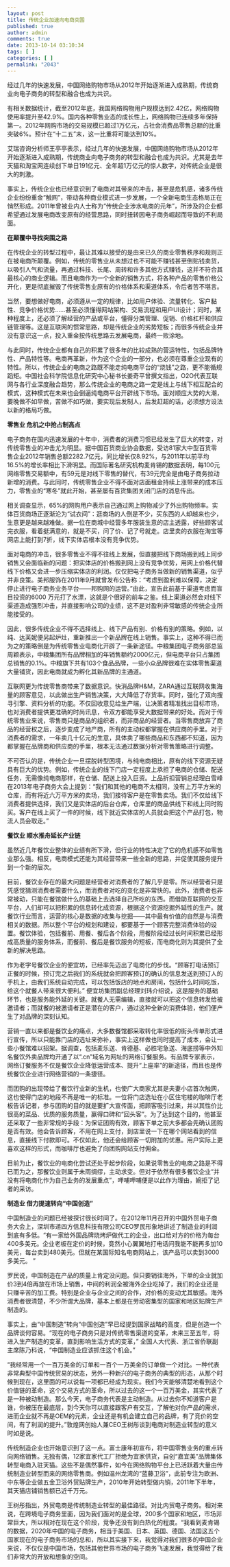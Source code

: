 ```yaml
---
layout: post
title: 传统企业加速向电商突围
published: true
author: admin
comments: true
date: 2013-10-14 03:10:34
tags: [ ]
categories: [ ]
permalink: "2043"
---
```

经过几年的快速发展，中国网络购物市场从2012年开始逐渐进入成熟期，传统商业向电子商务的转型和融合也成为共识。
  
有相关数据统计，截至2012年底，我国网络购物用户规模达到2.42亿，网络购物使用率提升至42.9%。国内各种零售业态的成长性上，网络购物已连续多年保持第一。2012年网购市场的交易规模已超过1万亿元，占社会消费品零售总额的比重突破6%。预计在“十二五”末，这一比重将可能达到10%。
  
艾瑞咨询分析师王亭亭表示，经过几年的快速发展，中国网络购物市场从2012年开始逐渐进入成熟期，传统商业向电子商务的转型和融合也成为共识。尤其是去年天猫和淘宝网连续创下单日191亿元、全年超1万亿元的惊人数字，对传统企业是很大的刺激。
  
事实上，传统企业也已经意识到了电商对其带来的冲击，甚至是危机感，诸多传统企业纷纷重金“触网”，带动各种商业模式进一步发展，一个全新电商生态格局正在悄然形成。2011年曾被业内人士称为“传统企业涉水电商的元年”，所涉及的企业都希望通过发展电商改变原有的经营思路，同时扭转因电子商务崛起而导致的不利局面。

**在颠覆中寻找突围之路**
  
在传统企业的转型过程中，最让其难以接受的是由来已久的商业零售秩序和规则正在被电商所颠覆。例如，传统的零售业从未想过也不可能不赚钱甚至倒贴钱卖货，以吸引人气和流量，再通过科技、长尾、周转和许多其他方式赚钱，这并不符合其最核心的商业逻辑。而且电商作为一个全新的销售方式，将各种产品的零售价格公开化，更是彻底摧毁了传统零售业原有的价格体系和渠道体系，令后者苦不堪言。
  
当然，要想做好电商，必须遵从一定的规律，比如用户体验、流量转化、客户黏性、竞争价格优势……甚至必须懂得网站架构、交易流程和用户UI设计；同时，某种程度上，还必须了解经营的产品或平台，懂得分类管理、促销、价格杠杆和供应链管理等。这是互联网的惯常思路，却是传统企业的劣势短板；而很多传统企业并没有意识这一点，投入重金按传统思路去发展电商，最终一败涂地。
  
与此同时，传统企业都有自己的积累了很多年的比较成熟的营运特性，包括品牌特性、产品特性等。电商再革新，作为这个企业的一部分，也必须在尊重企业现有的特性。所以，传统企业的电商之路既不能走纯电商平台的“烧钱”之路，更不能循规蹈矩。中国社会科学院信息化研究中心秘书长姜奇平曾撰文指出，O2O代表互联网与各行业深度融合趋势，那么传统企业的电商之路一定是线上与线下相互配合的模式，这种模式在未来也会倒逼纯电商平台开辟线下市场。面对顺应大势的大潮，要晚做不如早做，苦做不如巧做，要实现后发制人，后发赶超的话，必须想方设法以新的格局巧做。

**零售业 危机之中抢占制高点**
  
电子商务在国内迅速发展的十年中，消费者的消费习惯已经发生了巨大的转变，对传统零售业的冲击尤为明显。据中国百货商业协会数据，受访81家大中型百货零售企业2012年销售总额2282.7亿元，同比增长仅8.92%，与2011年以前平均16.5%的增长率相比下滑明显。而国际著名研究机构麦肯锡的数据表明，每100元网络零售交易额中，有59元是对线下零售的替代，有39元完全是由电子商务拉动新增的消费。与此同时，传统零售企业不得不面对店面租金持续上涨带来的成本压力，零售业的“寒冬”就此开始，甚至屡有百货集团关闭门店的消息传出。
  
相关调查显示，65%的网购用户表示自己通过网上购物减少了外出购物频率。实体百货商场正逐渐沦为“试衣间”：逛商场的人倒是不少，买东西的人却越来也少，生意更是越来越难做。据一位在商城中经营多年服装生意的店主透露，好些顾客试完衣服，看着挺满意的，就是不买，问了价、记了号就走。店里卖的衣服在淘宝等网店上能打到7折，线下实体店根本没有竞争优势。
  
面对电商的冲击，很多零售业不得不往线上发展，但直接把线下商场搬到线上同步销售又会面临新的问题：把实体店的价格搬到网上没有竞争优势，用网上价格代替线下价格又会进一步压缩实体店的利润。仅仅把电子商务当做新的销售渠道，似乎并非良策。美邦服饰在2011年9月就曾发布公告称：“考虑到盈利难以保障，决定停止进行电子商务业务平台——邦购网的运营。”由此，宣告此前基于渠道考虑而盲目投资的6000 万元打了水漂，这就是个很好的前车之鉴。线上渠道必然会对线下渠道造成强烈冲击，并直接影响公司的业绩，这不是对盈利非常敏感的传统企业所能接受的。
  
因此，很多传统企业不得不选择线上、线下产品有别、价格有别的策略。例如，以纯、达芙妮便另起炉灶，重新推出一个新品牌在线上销售。事实上，这种不得已而为之的策略倒是为传统零售业电商化开辟了一条新途径。中粮集团电子商务部总监周颖表示，中粮集团所有品牌相加的年销售额约2000亿元，但电商平台只占集团总销售的0.1%。中粮旗下共有103个食品品牌，一些小众品牌很难在实体零售渠道大量铺货，因此电商就成为孵化其新品牌的主通道。
  
互联网更为传统零售商带来了数据意识。快消品牌H&M，ZARA通过互联网收集海量的顾客意见，以此做出生产销售决策，大大降低了存货率。同时，强化了双向搜寻引擎、资料分析的功能。不仅回收意见给生产端，让决策者精准找出目标市场，也对消费者提供更准确的时尚讯息，令双方都能享受大数据带来的好处。而对于传统零售业来说，零售商只是商品的组织者，而非商品的经营者。当零售商放弃了商品的经营权之后，逐步变成了地产商，所有的主动权都掌握在供应商的手里。对于消费者的需求，一年卖几十亿元的生意，具体卖了哪些商品和东西都不知道，因为都掌握在品牌商和供应商的手里，根本无法通过数据分析对零售策略进行调整。
  
不可否认的是，传统企业一旦摆脱转型困境，与纯电商相比，原有的线下资源无疑具有巨大的优势。例如，传统企业的线下门店一定程度上承担了电商的仓储、配送任务，无需像纯电商那样，在仓储、配送上投入巨资。上品折扣营销总经理白雪峰在2013年电子商务大会上提到：“我们和其他的电商不太相同，没有上万平方米的仓库，而有将近六万平方米的卖场，我们接待客户是在零售卖场。我们不仅给线下消费者提供选择，我们又是实体店的后台仓库，仓库里的商品供线下和线上同时购买。客户在线上买了一件的时候，线下就近实体店的人员就会把这个产品打包，物流人员会取走。”

**餐饮业 顺水推舟延长产业链**
  
虽然近几年餐饮业整体的业绩有所下滑，但行业的特性决定了它的危机感不如零售业那么强。相反，电商模式还能为其经营带来一些全新的思路，并促使其服务提升到一个新的层次。
  
目前，餐饮业存在的最大问题是经营者对消费者的了解几乎是零。所以经营者只是凭感觉猜测消费者需要什么，而消费者对吃的变化是非常快的。此外，消费者也非常被动，只能在餐馆做什么的基础上去选择自己所吃的东西。而借助互联网的交互平台，人们却可以把积累的信息转化成资源，根据这个资源挖掘外延性的生产。就餐饮行业而言，运营的核心是数据的收集与挖掘——其中最有价值的自然是与消费相关的数据。所以整个平台的规划和建设，都要基于一个顾客完整消费体验的设置。餐饮体验，包括餐前、用餐、餐后各个阶段，用餐阶段经过长时间积累已经形成高质量的服务体系，而餐前、餐后是餐饮服务的短板，而电商化则为其提供了全新的解决思路。
  
作为老字号餐饮企业的便宜坊，已经率先迈出了电商化的步伐。“顾客打电话预订正餐的时候，预订完之后我们的系统就会把顾客预订的确认的信息发送到预订人的手机上，由我们系统自动完成，可以包括饭店的地点和房间，包括什么时间吃饭，给这个就餐人带来很大便利。” 便宜坊集团副总经理刘玮介绍说，这是服务的基础环节，也是服务能外延的关键。就餐人无需编辑，直接就可以把这个信息转发给被邀请者；而就餐的被邀请者正是潜在的客户，通过这种全新的消费体验，他们便产生了对品牌的深刻认知。
  
营销一直以来都是餐饮业的痛点，大多数餐馆都采取转化率很低的街头传单形式进行宣传，所以只能靠门店的选址来弥补，事实上这样做也同时提高了成本，会让一些小餐馆难以招架。据调查，包括麦乐送、肯德基、必胜宅急送、海底捞等中外知名餐饮外卖品牌均开通了以“.cn”域名为网址的网络订餐服务。有品牌专家表示，网络订餐服务不仅是餐饮企业降低运营成本、提升“上座率”的新途径，而且也是传统餐饮企业进行网络营销的一条捷径。
  
而团购的出现带给了餐饮行业新的生机，也使广大商家尤其是夫妻小店首次触网，这也使得门店的地段不再是唯一的标准。一位将门店选址在小区住宅楼的咖啡厅老板告诉记者，参与团购的目的就是要扩大宣传面，把顾客吸引过来，并以其性价比很高的菜品、优质的服务质量，赢得口碑和“回头客”。为了达到这个目的，他甚至还采取了一些非常规的手段：为保证团购有效，顾客下单之前大多都会先确认团购是否有效。他会告诉顾客，不用在网上支付，到店里说一下在哪个网站看到的信息，直接线下付款即可。不仅如此，他还会给顾客一切附加的优惠。用户实际上更喜欢这样的形式，而咖啡厅也避免了向团购网站支付佣金。
  
目前为止，餐饮业的电商化尝试还处于起步阶段，如果说零售业的电商之路是不得已而为之，那餐饮业则属于未雨绸缪，主动求变。但对于依然有很多餐饮企业“并没有将电商化作为自己业务的发展重点”，呷哺呷哺便是以此作为理由，婉拒了记者的采访。

**制造业 借力提速转向“中国创造”**
  
中国制造业的问题已经被探讨很长时间了。在2012年11月召开的中国外贸电子商务大会上，深圳市递四方信息科技有限公司CEO罗民形象地讲述了制造业的利润到底有多低。“有一家给外国品牌烧烤炉做代工的企业，出口给对方的价格为每台400多美元。企业老板在定价的时候，竟然小心翼翼地打电话问我能不能再多加10美元，每台卖到480美元。但就在某国际知名电商网站上，该产品可以卖到3000多美元。 ”
  
罗民说，中国制造在产品的质量上肯定没问题。但只要销往海外，下单的企业就加价3到4倍再放在市场上销售，中间的利润全被海外企业吃掉了，我们的企业还是只赚辛苦的加工费。特别是企业与企业之间的合作，对价格的变动尤其敏感。海外消费者很清楚，不少所谓大品牌，基本上都是在劳动密集型的国家和地区贴牌生产制造的。
  
事实上，由“中国制造”转向“中国创造”早已经提到国家战略的高度，但是创造一个品牌谈何容易。“现在的电子商务只是对传统零售渠道的变革，未来三至五年，将进入生产制造的变革，直到影响生活方式的变革，” 全国人大代表、浙江省侨联副主席陈乃科说，“中国制造业应该抓住这个机会。”
  
“我经常用一个一百万美金的订单和一百个一万美金的订单做一个对比。一种代表非常典型中国传统贸易的状态，另外一种新兴的电子商务的典型的形态，从那个时候到现在，这里面的可以说每一项都已经成为现实。我们今天能够清楚地看到这个价值链的革命，这个交易方式的革命，所以过去的这一个一百万美金，其实代表了是一种被动制造。那么今天，电子商务代表是主动制造。从过去你不知道客户是谁，你被压在最底层，到今天你可以直接跟客户有交互，了解他对你产品的需求，进而企业就不再是OEM的元素，企业还是有机会建立自己的品牌，有了竞价的空间，有了利润的提升。”敦煌网创始人兼CEO王树彤谈到电商对制造业转型的意义时如是说。
  
传统制造企业也开始意识到了这一点。富士康年初宣布，将中国零售业务的重点转向网络销售。无独有偶，12家宜家代工厂拒绝为宜家供货，自创“嘉宜美”品牌集体转型电商入驻天猫。这些不是偶然事件，如今在网络购物平台上已活跃着大量由传统制造业转型而来的网络零售商。例如温州龙湾的“蓝藤卫浴”，此前专注为欧洲、中东等企业做五金卫浴外贸贴牌生产，2010年开始转型做内销，2011年下半年，其天猫店铺销售额已近千万元。
  
王树彤指出，外贸电商是传统制造业转型的最佳路径。对比内贸电子商务。相对来说，在跨境电子商务里面，因为我们面对的是全球，200多个国家和地区，市场非常巨大，所以相对在现在这个阶段，竞争还没有到白热化的程度。“我看到麦肯锡的数据，2020年中国的电子商务，相当于美国、日本、英国、德国、法国这五个国家现在的电子商务市场的总和，所以其实接下来，我觉得对我们很多的中国企业来说，不仅仅是中国市场，包括其他世界市场的电子商务飞速发展，我觉得给了我们非常大的开放和想象的空间。